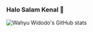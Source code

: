 ### Halo Salam Kenal 👋

![Wahyu Widodo's GitHub stats](https://github-readme-stats.vercel.app/api/?username=whywidodo&theme=gotham&show_icons=true)

<!--
**whywidodo/whywidodo** is a ✨ _special_ ✨ repository because its `README.md` (this file) appears on your GitHub profile.

Here are some ideas to get you started:

- 🔭 I’m currently working on ...
- 🌱 I’m currently learning ...
- 👯 I’m looking to collaborate on ...
- 🤔 I’m looking for help with ...
- 💬 Ask me about ...
- 📫 How to reach me: ...
- 😄 Pronouns: ...
- ⚡ Fun fact: ...
-->
